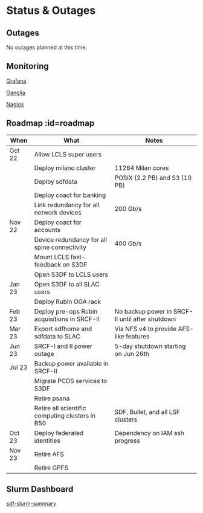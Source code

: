 # Status & Outages

## Outages

No outages planned at this time.

## Monitoring

[Grafana](http://grafana.slac.stanford.edu)

[Ganglia](http://ganglia.slac.stanford.edu)

[Nagios](http://nagios.slac.stanford.edu)
<!---
[InfluxDb](http://influxdb.slac.stanford.edu)

[Prometheus](http://prometheus.slac.stanford.edu)
-->

## Roadmap :id=roadmap

|When	|What	|Notes|
| --- | --- | --- |	
|Oct 22	|Allow LCLS super users	||
|	|Deploy milano cluster	|11264 Milan cores|
|	|Deploy sdfdata	|POSIX (2.2 PB) and S3 (10 PB)|
|	|Deploy coact for banking||	
|	|Link redundancy for all network devices	|200 Gb/s|
|Nov 22	|Deploy coact for accounts	||
|	|Device redundancy for all spine connectivity	|400 Gb/s|
|	|Mount LCLS fast-feedback on S3DF	||
|	|Open S3DF to LCLS users	||
|Jan 23	|Open S3DF to all SLAC users	||
|	|Deploy Rubin OGA rack	||
|Feb 23	|Deploy pre-ops Rubin acquisitions in SRCF-II	|No backup power in SRCF-II until after shutdown|
|Mar 23	|Export sdfhome and sdfdata to SLAC	|Via NFS v4 to provide AFS-like features|
|Jun 23	|SRCF-I and II power outage	|5-day shutdown starting on Jun 26th|
|Jul 23	|Backup power available in SRCF-II	||
|	|Migrate PCDS services to S3DF	||
|	|Retire psana	||
|	|Retire all scientific computing clusters in B50	|SDF, Bullet, and all LSF clusters|
|Oct 23	|Deploy federated identities	|Dependency on IAM ssh progress|
|Nov 23	|Retire AFS	||
|	|Retire GPFS	||

## Slurm Dashboard

[sdf-slurm-summary](https://grafana.slac.stanford.edu/d/YW8wlINMk/sdf-slurm-summary?orgId=1&refresh=60s&theme=light&kiosk ':include :type=iframe width=100% height=850px')

